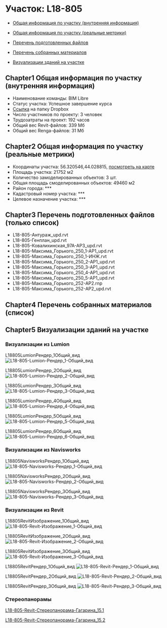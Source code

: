 # Участок: L18-805

* [Общая информация по участку (внутренняя информация)](#Chapter1)

* [Общая информация по участку (реальные метрики)](#Chapter2)

* [Перечень подготовленных файлов](#Chapter3)

* [Перечень собранных материалов](#Chapter4)

* [Визуализации зданий на участке](#Chapter5)

## <a id="test">Chapter1</a> Общая информация по участку (внутренняя информация)
+ Наименование команды: BIM Libre
+ Статус участка: Успешное завершение курса
+ [Ссылка](https://www.dropbox.com/sh/wvvgv1nw1iqred9/AAAgKOv-ch3JP4YqeCIzSXUWa/L18_805?dl=0) на папку Dropbox
+ Число участников по проекту: 3 человек
+ Трудозатраты на проект: 192 часов
+ Общий вес Revit-файлов: 339 Мб
+ Общий вес Renga-файлов: 31 Мб
## <a id="test">Chapter2</a> Общая информация по участку (реальные метрики)
+ Координаты участка: 56.320546,44.028815, [посмотреть на карте](https://yandex.ru/maps/47/nizhny-novgorod/?ll=56.320546%2C44.028815&z=19)
+ Площадь участка: 21752 м2
+ Количество замоделированных объектов: 3 шт.
+ Общая площадь смоделированных объектов: 49460 м2
+ Район города: *** 
+ Кадастровый номер участка: *** 
+ Целевое назначение участка: *** 
## <a id="test">Chapter3</a> Перечень подготовленных файлов (только список)
+ L18-805-Антураж_upd.rvt
+ L18-805-Генплан_upd.rvt
+ L18-805-Ковалихинская_97А-АР3_upd.rvt
+ L18-805-Максима_Горького_250_1-АР1_upd.rvt
+ L18-805-Максима_Горького_250_1-ИНЖ.rvt
+ L18-805-Максима_Горького_250_2-АР1_upd.rvt
+ L18-805-Максима_Горького_250_3-АР1_upd.rvt
+ L18-805-Максима_Горького_250_4-АР1_upd.rvt
+ L18-805-Максима_Горького_250_5-АР1_upd.rvt
+ L18-805-Максима_Горького_252-АР2.rnp
+ L18-805-Максима_Горького_252-АР2_upd.rvt
## <a id="test">Chapter4</a> Перечень собранных материалов (список)
## <a id="test">Chapter5</a> Визуализации зданий на участке
### Визуализации из Lumion
L18805LumionРендер_1Общий_вид
![L18-805-Lumion-Рендер_1-Общий_вид](/Images/L18_805/L18-805-Lumion-Рендер_1-Общий_вид_Compressed.jpg)

L18805LumionРендер_2Общий_вид
![L18-805-Lumion-Рендер_2-Общий_вид](/Images/L18_805/L18-805-Lumion-Рендер_2-Общий_вид_Compressed.jpg)

L18805LumionРендер_3Общий_вид
![L18-805-Lumion-Рендер_3-Общий_вид](/Images/L18_805/L18-805-Lumion-Рендер_3-Общий_вид_Compressed.jpg)

L18805LumionРендер_4Общий_вид
![L18-805-Lumion-Рендер_4-Общий_вид](/Images/L18_805/L18-805-Lumion-Рендер_4-Общий_вид_Compressed.jpg)

L18805LumionРендер_5Общий_вид
![L18-805-Lumion-Рендер_5-Общий_вид](/Images/L18_805/L18-805-Lumion-Рендер_5-Общий_вид_Compressed.jpg)

L18805LumionРендер_6Общий_вид
![L18-805-Lumion-Рендер_6-Общий_вид](/Images/L18_805/L18-805-Lumion-Рендер_6-Общий_вид_Compressed.jpg)

### Визуализации из Navisworks
L18805NavisworksРендер_1Общий_вид
![L18-805-Navisworks-Рендер_1-Общий_вид](/Images/L18_805/L18-805-Navisworks-Рендер_1-Общий_вид_Compressed.jpg)

L18805NavisworksРендер_2Общий_вид
![L18-805-Navisworks-Рендер_2-Общий_вид](/Images/L18_805/L18-805-Navisworks-Рендер_2-Общий_вид_Compressed.jpg)

L18805NavisworksРендер_3Общий_вид
![L18-805-Navisworks-Рендер_3-Общий_вид](/Images/L18_805/L18-805-Navisworks-Рендер_3-Общий_вид_Compressed.jpg)

### Визуализации из Revit
L18805RevitИзображение_1Общий_вид
![L18-805-Revit-Изображение_1-Общий_вид](/Images/L18_805/L18-805-Revit-Изображение_1-Общий_вид_Compressed.jpg)

L18805RevitИзображение_2Общий_вид
![L18-805-Revit-Изображение_2-Общий_вид](/Images/L18_805/L18-805-Revit-Изображение_2-Общий_вид_Compressed.jpg)

L18805RevitИзображение_3Общий_вид
![L18-805-Revit-Изображение_3-Общий_вид](/Images/L18_805/L18-805-Revit-Изображение_3-Общий_вид_Compressed.jpg)

L18805RevitРендер_1Общий_вид
![L18-805-Revit-Рендер_1-Общий_вид](/Images/L18_805/L18-805-Revit-Рендер_1-Общий_вид_Compressed.jpg)

L18805RevitРендер_2Общий_вид
![L18-805-Revit-Рендер_2-Общий_вид](/Images/L18_805/L18-805-Revit-Рендер_2-Общий_вид_Compressed.jpg)

L18805RevitРендер_3Общий_вид
![L18-805-Revit-Рендер_3-Общий_вид](/Images/L18_805/L18-805-Revit-Рендер_3-Общий_вид_Compressed.jpg)

### Стереопанорамы
[L18-805-Revit-Стереопанорама-Гагарина_15.1](https://pano.autodesk.com/pano.html?url=jpgs/2b0c5f0e-40e1-46c4-b4c7-8a7fbf113435&version=2)

[L18-805-Revit-Стереопанорама-Гагарина_15.2](https://pano.autodesk.com/pano.html?url=jpgs/8ea86dbc-9968-4ec5-8289-cf68a632036f&version=2)

